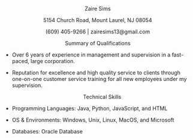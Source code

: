 <p align="center"> 
   Zaire Sims
  
  
<p align="center">   
5154 Church Road, Mount Laurel, NJ 08054
  
  <p align="center"> 
(609) 405-9266 | zairesims13@gmail.com

<p align="center"> 
     Summary of Qualifications 
  
 * Over 6 years of experience in management and supervision in a fast-paced, large corporation.
    
* Reputation for excellence and high quality service to clients through one-on-one customer service training for all new employees under my supervision.
  
  <p align="center"> 
  Technical Skills
* Programming Languages: Java, Python, JavaScript, and HTML
* OS & Environments: Windows, Unix, Linux, MacOS, and Microsoft
* Databases: Oracle Database

